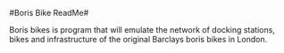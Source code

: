 #Boris Bike ReadMe#

Boris bikes is program that will emulate the network of docking stations, bikes and infrastructure of the original Barclays boris bikes in London.
